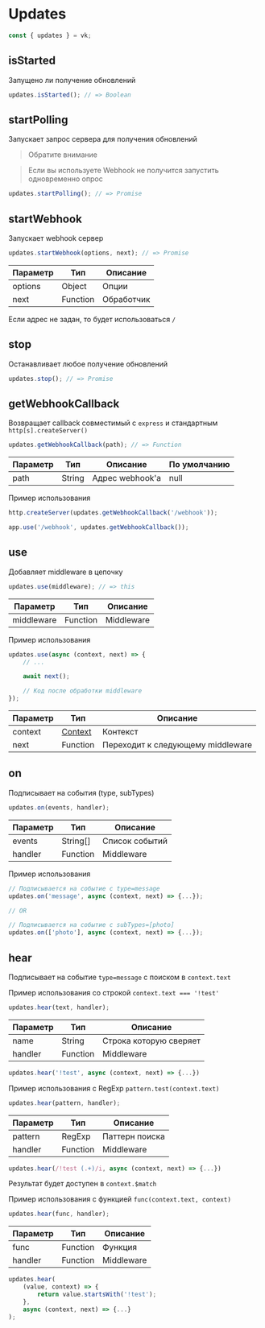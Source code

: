 # Updates

```js
const { updates } = vk;
```

## isStarted
Запущено ли получение обновлений

```js
updates.isStarted(); // => Boolean
```

## startPolling
Запускает запрос сервера для получения обновлений

> Обратите внимание

> Если вы используете Webhook не получится запустить одновременно опрос

```js
updates.startPolling(); // => Promise
```

## startWebhook
Запускает webhook сервер

```js
updates.startWebhook(options, next); // => Promise
```

| Параметр | Тип      | Описание    |
|----------|----------|-------------|
| options  | Object   | Опции       |
| next     | Function | Обработчик  |

Если адрес не задан, то будет использоваться `/`

## stop
Останавливает любое получение обновлений

```js
updates.stop(); // => Promise
```

## getWebhookCallback
Возвращает callback совместимый с `express` и стандартным `http[s].createServer()`

```js
updates.getWebhookCallback(path); // => Function
```

| Параметр | Тип    | Описание        | По умолчанию |
|----------|--------|-----------------|--------------|
| path     | String | Адрес webhook'а | null         |

Пример использования

```js
http.createServer(updates.getWebhookCallback('/webhook'));
```

```js
app.use('/webhook', updates.getWebhookCallback());
```

## use
Добавляет middleware в цепочку

```js
updates.use(middleware); // => this
```

| Параметр   | Тип      | Описание    |
|------------|----------|-------------|
| middleware | Function | Middleware  |

Пример использования

```js
updates.use(async (context, next) => {
	// ...

	await next();

	// Код после обработки middleware
});
```

| Параметр | Тип                            | Описание                          |
|----------|--------------------------------|-----------------------------------|
| context  | [Context](contexts/context.md) | Контекст                          |
| next     | Function                       | Переходит к следующему middleware |

## on
Подписывает на события (type, subTypes)

```js
updates.on(events, handler);
```

| Параметр | Тип      | Описание       |
|----------|----------|----------------|
| events   | String[] | Список событий |
| handler  | Function | Middleware     |

Пример использования

```js
// Подписывается на событие с type=message
updates.on('message', async (context, next) => {...});

// OR

// Подписывается на событие с subTypes=[photo]
updates.on(['photo'], async (context, next) => {...});
```

## hear
Подписывает на событие `type=message` с поиском в `context.text`

Пример использования со строкой `context.text === '!test'`

```js
updates.hear(text, handler);
```

| Параметр | Тип      | Описание               |
|----------|----------|------------------------|
| name     | String   | Строка которую сверяет |
| handler  | Function | Middleware             |


```js
updates.hear('!test', async (context, next) => {...})
```

Пример использования с RegExp `pattern.test(context.text)`

```js
updates.hear(pattern, handler);
```

| Параметр | Тип      | Описание       |
|----------|----------|----------------|
| pattern  | RegExp   | Паттерн поиска |
| handler  | Function | Middleware     |


```js
updates.hear(/!test (.+)/i, async (context, next) => {...})
```

Результат будет доступен в `context.$match`

Пример использования с функцией `func(context.text, context)`

```js
updates.hear(func, handler);
```

| Параметр | Тип      | Описание   |
|----------|----------|------------|
| func     | Function | Функция    |
| handler  | Function | Middleware |

```js
updates.hear(
	(value, context) => {
		return value.startsWith('!test');
	},
	async (context, next) => {...}
);
```
